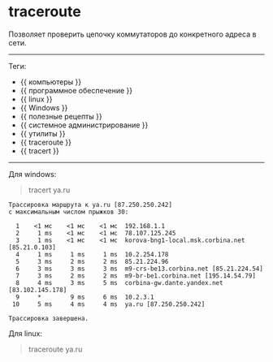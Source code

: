 # traceroute

Позволяет проверить цепочку коммутаторов до конкретного адреса в сети.

---

Теги:

- {{ компьютеры }}
- {{ программное обеспечение }}
- {{ linux }}
- {{ Windows }}
- {{ полезные рецепты }}
- {{ системное администрирование }}
- {{ утилиты }}
- {{ traceroute }}
- {{ tracert }}

---

Для windows:
> tracert ya.ru

```
Трассировка маршрута к ya.ru [87.250.250.242]
с максимальным числом прыжков 30:

  1    <1 мс    <1 мс    <1 мс  192.168.1.1
  2     1 ms    <1 мс    <1 мс  78.107.125.245
  3     1 ms    <1 мс    <1 мс  korova-bng1-local.msk.corbina.net [85.21.0.103]
  4     1 ms     1 ms     1 ms  10.2.254.178
  5     3 ms     2 ms     2 ms  85.21.224.96
  6     3 ms     3 ms     3 ms  m9-crs-be13.corbina.net [85.21.224.54]
  7     3 ms     2 ms     2 ms  m9-br-be1.corbina.net [195.14.54.79]
  8     4 ms     3 ms     5 ms  corbina-gw.dante.yandex.net [83.102.145.178]
  9     *        9 ms     6 ms  10.2.3.1
 10     5 ms     4 ms     4 ms  ya.ru [87.250.250.242]

Трассировка завершена.
```

Для linux:
> traceroute ya.ru
